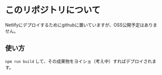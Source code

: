 # このリポジトリについて

Netlifyにデプロイするためにgithubに置いていますが、OSS公開予定はありません。

## 使い方

`npm run build` して、その成果物をヨイショ（考え中）すればデプロイされます。
